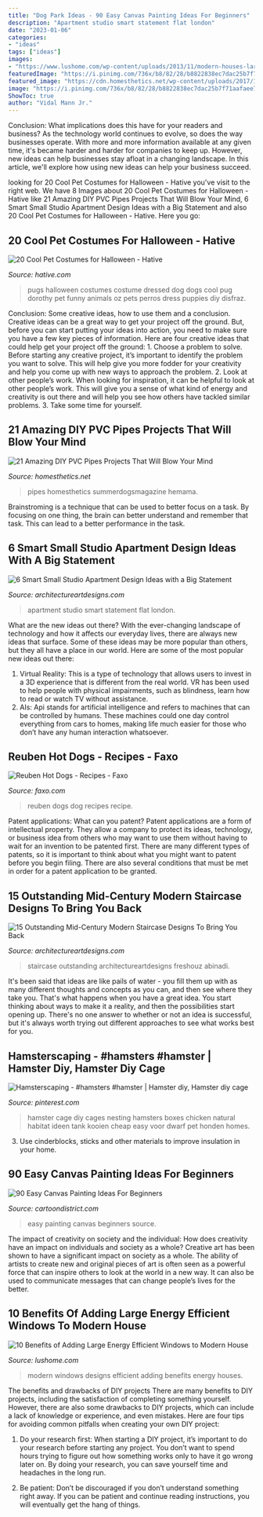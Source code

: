```yaml
---
title: "Dog Park Ideas - 90 Easy Canvas Painting Ideas For Beginners"
description: "Apartment studio smart statement flat london"
date: "2023-01-06"
categories:
- "ideas"
tags: ["ideas"]
images:
- "https://www.lushome.com/wp-content/uploads/2013/11/modern-houses-large-windows-16.jpg"
featuredImage: "https://i.pinimg.com/736x/b8/82/28/b8822838ec7dac25b7f71aafaee7d421.jpg"
featured_image: "https://cdn.homesthetics.net/wp-content/uploads/2017/11/DIY-Elevated-Dog-Bed-PVC-Images.jpg"
image: "https://i.pinimg.com/736x/b8/82/28/b8822838ec7dac25b7f71aafaee7d421.jpg"
ShowToc: true
author: "Vidal Mann Jr."
---
```



Conclusion: What implications does this have for your readers and business?
As the technology world continues to evolve, so does the way businesses operate. With more and more information available at any given time, it's became harder and harder for companies to keep up. However, new ideas can help businesses stay afloat in a changing landscape. In this article, we'll explore how using new ideas can help your business succeed.

	

		
looking for 20 Cool Pet Costumes for Halloween - Hative you've visit to the right web. We have 8 Images about 20 Cool Pet Costumes for Halloween - Hative like 21 Amazing DIY PVC Pipes Projects That Will Blow Your Mind, 6 Smart Small Studio Apartment Design Ideas with a Big Statement and also 20 Cool Pet Costumes for Halloween - Hative. Here you go:
		
    
## 20 Cool Pet Costumes For Halloween - Hative

<img loading=lazy src="https://hative.com/wp-content/uploads/2014/10/cool-pet-costumes/8-cool-pet-costumes.jpg" onerror="this.onerror=null;this.src='https://tse3.mm.bing.net/th?id=OIP.jHYp8xgudz15zrpFUzLADAHaKD&amp;pid=15.1';" alt="20 Cool Pet Costumes for Halloween - Hative">

_Source: hative.com_

>pugs halloween costumes costume dressed dog dogs cool pug dorothy pet funny animals oz pets perros dress puppies diy disfraz. 

	

Conclusion: Some creative ideas, how to use them and a conclusion.
Creative ideas can be a great way to get your project off the ground. But, before you can start putting your ideas into action, you need to make sure you have a few key pieces of information. Here are four creative ideas that could help get your project off the ground: 1. Choose a problem to solve. Before starting any creative project, it’s important to identify the problem you want to solve. This will help give you more fodder for your creativity and help you come up with new ways to approach the problem. 2. Look at other people’s work. When looking for inspiration, it can be helpful to look at other people’s work. This will give you a sense of what kind of energy and creativity is out there and will help you see how others have tackled similar problems. 3. Take some time for yourself.

    
## 21 Amazing DIY PVC Pipes Projects That Will Blow Your Mind

<img loading=lazy src="https://cdn.homesthetics.net/wp-content/uploads/2017/11/DIY-Elevated-Dog-Bed-PVC-Images.jpg" onerror="this.onerror=null;this.src='https://tse4.mm.bing.net/th?id=OIP.phYVTmxhRvYrsj-k2mqBeQHaGK&amp;pid=15.1';" alt="21 Amazing DIY PVC Pipes Projects That Will Blow Your Mind">

_Source: homesthetics.net_

>pipes homesthetics summerdogsmagazine hemama. 

	

Brainstroming is a technique that can be used to better focus on a task. By focusing on one thing, the brain can better understand and remember that task. This can lead to a better performance in the task.

    
## 6 Smart Small Studio Apartment Design Ideas With A Big Statement

<img loading=lazy src="https://www.architectureartdesigns.com/wp-content/uploads/2014/03/2036.jpg" onerror="this.onerror=null;this.src='https://tse2.mm.bing.net/th?id=OIP.8X-gzIlArTnURJq2YORv2QHaLH&amp;pid=15.1';" alt="6 Smart Small Studio Apartment Design Ideas with a Big Statement">

_Source: architectureartdesigns.com_

>apartment studio smart statement flat london. 

	

What are the new ideas out there?
With the ever-changing landscape of technology and how it affects our everyday lives, there are always new ideas that surface. Some of these ideas may be more popular than others, but they all have a place in our world. Here are some of the most popular new ideas out there: 
1. Virtual Reality: This is a type of technology that allows users to invest in a 3D experience that is different from the real world. VR has been used to help people with physical impairments, such as blindness, learn how to read or watch TV without assistance. 
2. AIs: Api stands for artificial intelligence and refers to machines that can be controlled by humans. These machines could one day control everything from cars to homes, making life much easier for those who don’t have any human interaction whatsoever. 

    
## Reuben Hot Dogs - Recipes - Faxo

<img loading=lazy src="https://d3qvyul2tp4j8.cloudfront.net/x/cXkO0r_CJG.jpg" onerror="this.onerror=null;this.src='https://tse3.mm.bing.net/th?id=OIP.hN7pdUIOO_Tz2uWrYknEiAHaLk&amp;pid=15.1';" alt="Reuben Hot Dogs - Recipes - Faxo">

_Source: faxo.com_

>reuben dogs dog recipes recipe. 

	

Patent applications: What can you patent?
Patent applications are a form of intellectual property. They allow a company to protect its ideas, technology, or business idea from others who may want to use them without having to wait for an invention to be patented first. There are many different types of patents, so it is important to think about what you might want to patent before you begin filing. There are also several conditions that must be met in order for a patent application to be granted.

    
## 15 Outstanding Mid-Century Modern Staircase Designs To Bring You Back

<img loading=lazy src="https://www.architectureartdesigns.com/wp-content/uploads/2015/03/15-Outstanding-Mid-Century-Modern-Staircase-Designs-To-Bring-You-Back-In-Time-8.jpg" onerror="this.onerror=null;this.src='https://tse3.mm.bing.net/th?id=OIP.pZdglDzznvlqNZUkZ5gjBAHaLJ&amp;pid=15.1';" alt="15 Outstanding Mid-Century Modern Staircase Designs To Bring You Back">

_Source: architectureartdesigns.com_

>staircase outstanding architectureartdesigns freshouz abinadi. 

	

It's been said that ideas are like pails of water - you fill them up with as many different thoughts and concepts as you can, and then see where they take you. That's what happens when you have a great idea. You start thinking about ways to make it a reality, and then the possibilities start opening up. There's no one answer to whether or not an idea is successful, but it's always worth trying out different approaches to see what works best for you.

    
## Hamsterscaping - #hamsters #hamster | Hamster Diy, Hamster Diy Cage

<img loading=lazy src="https://i.pinimg.com/736x/b8/82/28/b8822838ec7dac25b7f71aafaee7d421.jpg" onerror="this.onerror=null;this.src='https://tse1.mm.bing.net/th?id=OIP.kbUQdi4Yriur1MBrLopUMgHaJ4&amp;pid=15.1';" alt="Hamsterscaping - #hamsters #hamster | Hamster diy, Hamster diy cage">

_Source: pinterest.com_

>hamster cage diy cages nesting hamsters boxes chicken natural habitat ideen tank kooien cheap easy voor dwarf pet honden homes. 

	

3. Use cinderblocks, sticks and other materials to improve insulation in your home.

    
## 90 Easy Canvas Painting Ideas For Beginners

<img loading=lazy src="http://www.cartoondistrict.com/wp-content/uploads/2017/06/Easy-Canvas-Painting-Ideas-For-Beginners12-1.jpg" onerror="this.onerror=null;this.src='https://tse1.mm.bing.net/th?id=OIP.75JHrMYTB54gmcl77lgG1AHaJ4&amp;pid=15.1';" alt="90 Easy Canvas Painting Ideas For Beginners">

_Source: cartoondistrict.com_

>easy painting canvas beginners source. 

	

The impact of creativity on society and the individual: How does creativity have an impact on individuals and society as a whole?
Creative art has been shown to have a significant impact on society as a whole. The ability of artists to create new and original pieces of art is often seen as a powerful force that can inspire others to look at the world in a new way. It can also be used to communicate messages that can change people’s lives for the better.

    
## 10 Benefits Of Adding Large Energy Efficient Windows To Modern House

<img loading=lazy src="https://www.lushome.com/wp-content/uploads/2013/11/modern-houses-large-windows-16.jpg" onerror="this.onerror=null;this.src='https://tse2.mm.bing.net/th?id=OIP.u2rWZimEyCOaOWUCx8Ro-AAAAA&amp;pid=15.1';" alt="10 Benefits of Adding Large Energy Efficient Windows to Modern House">

_Source: lushome.com_

>modern windows designs efficient adding benefits energy houses. 

	

The benefits and drawbacks of DIY projects
There are many benefits to DIY projects, including the satisfaction of completing something yourself. However, there are also some drawbacks to DIY projects, which can include a lack of knowledge or experience, and even mistakes. Here are four tips for avoiding common pitfalls when creating your own DIY project:
1. Do your research first: When starting a DIY project, it’s important to do your research before starting any project. You don’t want to spend hours trying to figure out how something works only to have it go wrong later on. By doing your research, you can save yourself time and headaches in the long run.

2. Be patient: Don’t be discouraged if you don’t understand something right away. If you can be patient and continue reading instructions, you will eventually get the hang of things.

